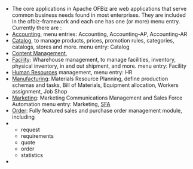 - The core applications in Apache OFBiz are web applications that serve common business needs found in most enterprises.
  They are included in the ofbiz-framework and each one has one (or more) menu entry.
  Currently there are :
- [Accounting](https://nightlies.apache.org/ofbiz/trunk/ofbiz/html5/user-manual.html#_accounting),
  menu entries: Accounting, Accounting-AP, Accounting-AR
- [Catalog](https://nightlies.apache.org/ofbiz/trunk/ofbiz/html5/user-manual.html#_catalog), to manage products, prices, promotion rules, categories, catalogs, stores and more.
  menu entry: Catalog
- [Content Management](https://nightlies.apache.org/ofbiz/trunk/ofbiz/html5/user-manual.html#_content_management),
- [Facility](https://nightlies.apache.org/ofbiz/trunk/ofbiz/html5/user-manual.html#_facility): Wharehouse management, to manage facilities, inventory, physical inventory, in and out shipment, and more.
  menu entry: Facility
- [Human Resources](https://nightlies.apache.org/ofbiz/trunk/ofbiz/html5/user-manual.html#_human_resources) management,
  menu entry: HR
- [Manufacturing](https://nightlies.apache.org/ofbiz/trunk/ofbiz/html5/user-manual.html#_manufacturing): Materials Resource Planning, define production schemas and tasks, Bill of Materials, Equipment allocation, Workers assignment, Job Shop
- [Marketing](https://nightlies.apache.org/ofbiz/trunk/ofbiz/html5/user-manual.html#_marketing): Marketing Communications Management and Sales Force Automation
  menu entry: Marketing, [SFA](https://nightlies.apache.org/ofbiz/trunk/ofbiz/html5/user-manual.html#_sfa)
- [Order](https://nightlies.apache.org/ofbiz/trunk/ofbiz/html5/user-manual.html#_order): Fully featured sales and purchase order management module, including
- <ul><li>request</li><li>requirements</li><li>quote</li><li>order</li>  <li>statistics</li></ul>
-